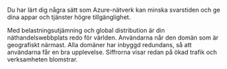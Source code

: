 Du har lärt dig några sätt som Azure-nätverk kan minska svarstiden och ge dina appar och tjänster högre tillgänglighet. 

Med belastningsutjämning och global distribution är din näthandelswebbplats redo för världen. Användarna når den domän som är geografiskt närmast. Alla domäner har inbyggd redundans, så att användarna får en bra upplevelse. Siffrorna visar redan på ökad trafik och verksamheten blomstrar.
